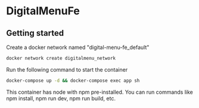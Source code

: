 # DigitalMenuFe

## Getting started

Create a docker network named "digital-menu-fe_default"

```bash
docker network create digitalmenu_network
```

Run the following command to start the container

```bash
docker-compose up -d && docker-compose exec app sh
```

This container has node with npm pre-installed. You can run commands like npm install, npm run dev, npm run build, etc.